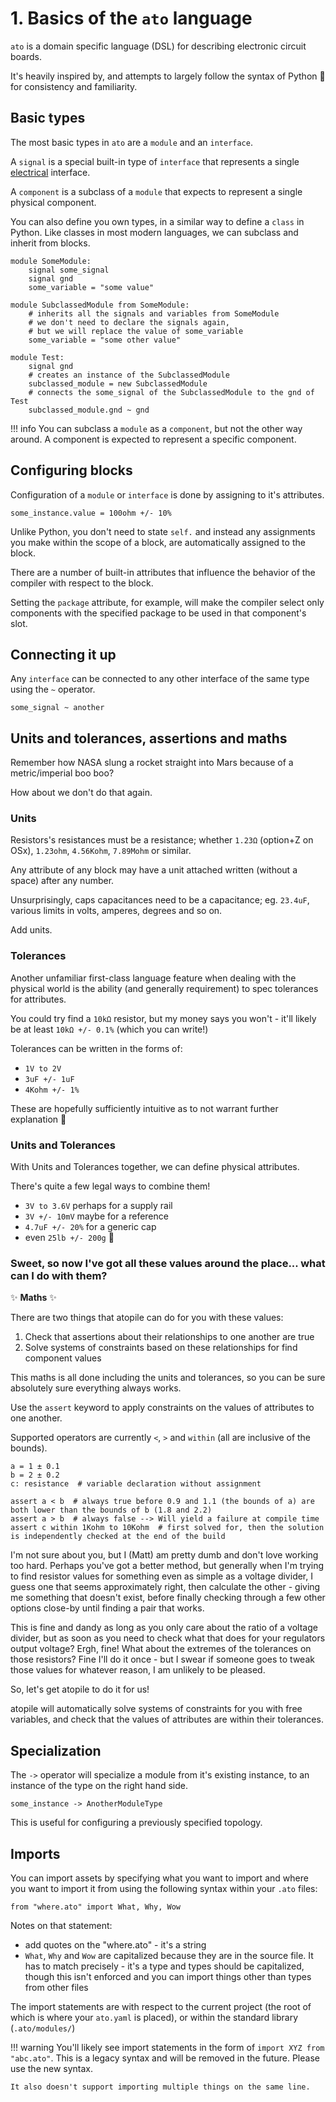 # 1. Basics of the `ato` language

`ato` is a domain specific language (DSL) for describing electronic circuit boards.

It's heavily inspired by, and attempts to largely follow the syntax of Python 🐍 for consistency and familiarity.

## Basic types

The most basic types in `ato` are a `module` and an `interface`.

A `signal` is a special built-in type of `interface` that represents a single [electrical](https://github.com/atopile/atopile/blob/main/src/faebryk/library/Electrical.py#L7) interface.

A `component` is a subclass of a `module` that expects to represent a single physical component.

You can also define you own types, in a similar way to define a `class` in Python.
Like classes in most modern languages, we can subclass and inherit from blocks.

```ato
module SomeModule:
    signal some_signal
    signal gnd
    some_variable = "some value"

module SubclassedModule from SomeModule:
    # inherits all the signals and variables from SomeModule
    # we don't need to declare the signals again,
    # but we will replace the value of some_variable
    some_variable = "some other value"

module Test:
    signal gnd
    # creates an instance of the SubclassedModule
    subclassed_module = new SubclassedModule
    # connects the some_signal of the SubclassedModule to the gnd of Test
    subclassed_module.gnd ~ gnd
```

!!! info
    You can subclass a `module` as a `component`, but not the other way around. A component is expected to represent a specific component.

## Configuring blocks

Configuration of a `module` or `interface` is done by assigning to it's attributes.

```ato
some_instance.value = 100ohm +/- 10%
```

Unlike Python, you don't need to state `self.` and instead any assignments you make within the scope of a block, are automatically assigned to the block.

There are a number of built-in attributes that influence the behavior of the compiler with respect to the block.

Setting the `package` attribute, for example, will make the compiler select only components with the specified package to be used in that component's slot.

## Connecting it up

Any `interface` can be connected to any other interface of the same type using the `~` operator.

```ato
some_signal ~ another
```

## Units and tolerances, assertions and maths

Remember how NASA slung a rocket straight into Mars because of a metric/imperial boo boo?

How about we don't do that again.

### Units

Resistors's resistances must be a resistance; whether `1.23Ω` (option+Z on OSx), `1.23ohm`, `4.56Kohm`, `7.89Mohm` or similar.

Any attribute of any block may have a unit attached written (without a space) after any number.

Unsurprisingly, caps capacitances need to be a capacitance; eg. `23.4uF`, various limits in volts, amperes, degrees and so on.

Add units.

### Tolerances

Another unfamiliar first-class language feature when dealing with the physical world is the ability (and generally requirement)
to spec tolerances for attributes.

You could try find a `10kΩ` resistor, but my money says you won't - it'll likely be at least `10kΩ +/- 0.1%` (which you can
write!)

Tolerances can be written in the forms of:
- `1V to 2V`
- `3uF +/- 1uF`
- `4Kohm +/- 1%`

These are hopefully sufficiently intuitive as to not warrant further explanation 🤞


### Units and Tolerances

With Units and Tolerances together, we can define physical attributes.

There's quite a few legal ways to combine them!

- `3V to 3.6V` perhaps for a supply rail
- `3V +/- 10mV` maybe for a reference
- `4.7uF +/- 20%` for a generic cap
- even `25lb +/- 200g` 🤣


### Sweet, so now I've got all these values around the place... what can I do with them?

:sparkles: **Maths** :sparkles:

There are two things that atopile can do for you with these values:
1. Check that assertions about their relationships to one another are true
2. Solve systems of constraints based on these relationships for find component values

This maths is all done including the units and tolerances, so you can be sure absolutely sure everything always works.

Use the `assert` keyword to apply constraints on the values of attributes to one another.

Supported operators are currently `<`, `>` and `within` (all are inclusive of the bounds).

```atopile
a = 1 ± 0.1
b = 2 ± 0.2
c: resistance  # variable declaration without assignment

assert a < b  # always true before 0.9 and 1.1 (the bounds of a) are both lower than the bounds of b (1.8 and 2.2)
assert a > b  # always false --> Will yield a failure at compile time
assert c within 1Kohm to 10Kohm  # first solved for, then the solution is independently checked at the end of the build
```

I'm not sure about you, but I (Matt) am pretty dumb and don't love working too hard.
Perhaps you've got a better method, but generally when I'm trying to find resistor values for something even as simple as a voltage divider, I guess one that seems approximately right, then calculate the other - giving me something that doesn't exist, before finally checking through a few other options close-by until finding a pair that works.

This is fine and dandy as long as you only care about the ratio of a voltage divider, but as soon as you need to check what that does for your regulators output voltage? Ergh, fine! What about the extremes of the tolerances on those resistors? Fine I'll do it once - but I swear if someone goes to tweak those values for whatever reason, I am unlikely to be pleased.

So, let's get atopile to do it for us!

atopile will automatically solve systems of constraints for you with free variables, and check that the values of attributes are within their tolerances.

## Specialization

The `->` operator will specialize a module from it's existing instance, to an instance of the type on the right hand side.

```ato
some_instance -> AnotherModuleType
```

This is useful for configuring a previously specified topology.

## Imports

You can import assets by specifying what you want to import and where you want to import it from using the following syntax within your `.ato` files:

`from "where.ato" import What, Why, Wow`

Notes on that statement:
- add quotes on the "where.ato" - it's a string
- `What`, `Why` and `Wow` are capitalized because they are in the source file. It has to match precisely - it's a type and types should be capitalized, though this isn't enforced and you can import things other than types from other files

The import statements are with respect to the current project (the root of which is where your `ato.yaml` is placed), or within the standard library (`.ato/modules/`)

!!! warning
    You'll likely see import statements in the form of `import XYZ from "abc.ato"`. This is a legacy syntax and will be removed in the future. Please use the new syntax.

    It also doesn't support importing multiple things on the same line.
